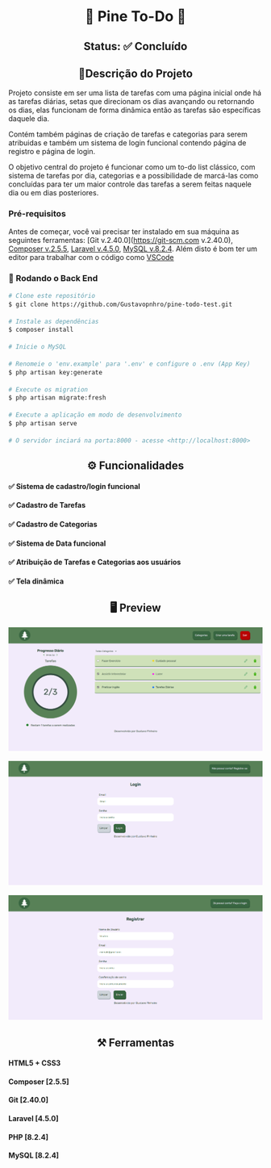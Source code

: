 <h1 align="center"> 🌲 Pine To-Do 🌲 </h1>

<p align="center">
</p>
<h2 align="center"> Status: ✅ Concluído </h2>



<h2 align="center"> 📖Descrição do Projeto</h2>

Projeto consiste em ser uma lista de tarefas com uma página inicial onde há as tarefas diárias, setas que direcionam os dias avançando ou retornando os dias, elas funcionam de forma dinâmica então as tarefas são específicas daquele dia.

Contém também páginas de criação de tarefas e categorias para serem atribuidas e também um sistema de login funcional contendo página de registro e página de login.

O objetivo central do projeto é funcionar como um to-do list clássico, com sistema de tarefas por dia, categorias e a possibilidade de marcá-las como concluídas para ter um maior controle das tarefas a serem feitas naquele dia ou em dias posteriores.

### Pré-requisitos

Antes de começar, você vai precisar ter instalado em sua máquina as seguintes ferramentas:
[Git v.2.40.0](https://git-scm.com v.2.40.0), [Composer v.2.5.5](https://getcomposer.org/), [Laravel v.4.5.0](https://laravel.com/), [MySQL v.8.2.4](https://www.mysql.com/downloads/). 
Além disto é bom ter um editor para trabalhar com o código como [VSCode](https://code.visualstudio.com/)

### 🎲 Rodando o Back End

```bash
# Clone este repositório
$ git clone https://github.com/Gustavopnhro/pine-todo-test.git

# Instale as dependências
$ composer install

# Inicie o MySQL

# Renomeie o 'env.example' para '.env' e configure o .env (App Key)
$ php artisan key:generate

# Execute os migration
$ php artisan migrate:fresh

# Execute a aplicação em modo de desenvolvimento
$ php artisan serve

# O servidor inciará na porta:8000 - acesse <http://localhost:8000>
```

<h2 align="center">⚙️ Funcionalidades </h2>

#### ✅ Sistema de cadastro/login funcional
#### ✅ Cadastro de Tarefas
#### ✅ Cadastro de Categorias
#### ✅ Sistema de Data funcional
#### ✅ Atribuição de Tarefas e Categorias aos usuários
#### ✅ Tela dinâmica

<h2 align="center"> 🖥️ Preview </h2>
<img src="./readme_img/HomePreview.PNG" alt="Previw"></img>
<br>
<br>
<img src="./readme_img/LoginPreview.PNG" alt="Previw"></img>
<br>
<br>
<img src="./readme_img/RegisterPreview.PNG" alt="Previw"></img>



<h2 align="center"> ⚒️ Ferramentas </h2>

#### HTML5 + CSS3
#### Composer [2.5.5]
#### Git [2.40.0]
#### Laravel [4.5.0]
#### PHP [8.2.4]
#### MySQL [8.2.4]

